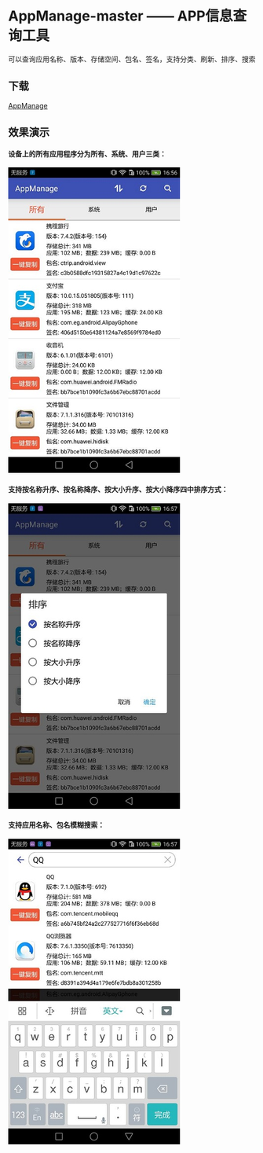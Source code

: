 # AppManage-master —— APP信息查询工具
可以查询应用名称、版本、存储空间、包名、签名，支持分类、刷新、排序、搜索

## 下载 ##

[AppManage](./AppManage_v3.0.apk)

## 效果演示 ##
#### 设备上的所有应用程序分为所有、系统、用户三类： ####
![](./screenshots/列表.jpg)

#### 支持按名称升序、按名称降序、按大小升序、按大小降序四中排序方式： ####
![](./screenshots/排序.jpg)

#### 支持应用名称、包名模糊搜索： ####
![](./screenshots/搜索.jpg)
